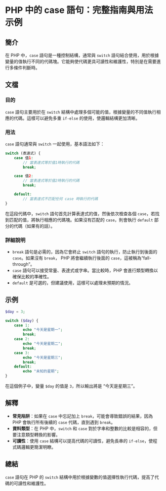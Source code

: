<!--
Meta Description: # PHP 中的 case 語句：完整指南與用法示例 ## 簡介 在 PHP 中，`case` 語句是一種控制結構，通常與 `switch` 語句結合使用，用於根據變量的值執行不同的代碼塊。它能夠使代碼更具可讀性和維護性，特別是在需要進行多條件判斷時。 ## 文檔 ### 目的 `case` 語句主...
Meta Keywords: case, php, switch, break, default
-->

# PHP 中的 case 語句：完整指南與用法示例

## 簡介
在 PHP 中，`case` 語句是一種控制結構，通常與 `switch` 語句結合使用，用於根據變量的值執行不同的代碼塊。它能夠使代碼更具可讀性和維護性，特別是在需要進行多條件判斷時。

## 文檔
### 目的
`case` 語句主要用於在 `switch` 結構中處理多個可能的值，根據變量的不同值執行相應的代碼。這樣可以避免多重 `if-else` 的使用，使邏輯結構更加清晰。

### 用法
`case` 語句通常與 `switch` 一起使用，基本語法如下：

```php
switch (表達式) {
    case 值1:
        // 當表達式等於值1時執行的代碼
        break;

    case 值2:
        // 當表達式等於值2時執行的代碼
        break;

    default:
        // 當表達式不匹配任何 case 時執行的代碼
}
```

在這段代碼中，`switch` 語句首先計算表達式的值，然後依次檢查各個 `case`，若找到匹配的值，將執行相應的代碼塊。如果沒有匹配的 `case`，則會執行 `default` 部分的代碼（如果有的話）。

### 詳細說明
- `break` 語句是必需的，因為它會終止 `switch` 語句的執行，防止執行到後面的 `case`。如果沒有 `break`， PHP 將會繼續執行後面的 `case`，這被稱為“fall-through”。
- `case` 語句可以接受常量、表達式或字串。當比較時，PHP 會進行類型轉換以確保比較的準確性。
- `default` 是可選的，但建議使用，這樣可以處理未預期的情況。

## 示例
```php
$day = 3;

switch ($day) {
    case 1:
        echo "今天是星期一";
        break;
    case 2:
        echo "今天是星期二";
        break;
    case 3:
        echo "今天是星期三";
        break;
    default:
        echo "未知的星期";
}
```
在這個例子中，變量 `$day` 的值是 `3`，所以輸出將是 “今天是星期三”。

## 解釋
- **常見陷阱**：如果在 `case` 中忘記加上 `break`，可能會導致錯誤的結果，因為 PHP 會執行所有後續的 `case` 代碼，直到遇到 `break`。
- **資料類型**：在 PHP 中，`switch` 和 `case` 對於字串和整數的比較是相容的，但要注意類型轉換的影響。
- **可讀性**：使用 `case` 結構可以提高代碼的可讀性，避免長串的 `if-else`，使程式碼邏輯更簡潔明瞭。

## 總結
`case` 語句在 PHP 的 `switch` 結構中用於根據變數的值選擇性執行代碼，提高了代碼的可讀性和維護性。